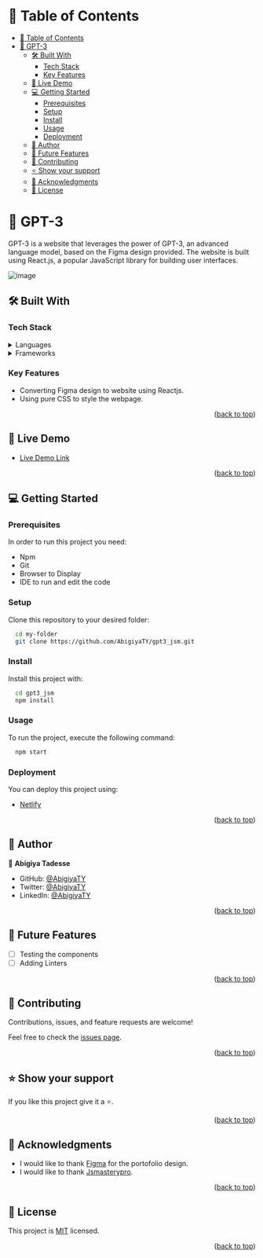 <a name="readme-top"></a>

# 📗 Table of Contents

- [📗 Table of Contents](#-table-of-contents)
- [📖 GPT-3 ](#-gpt-3-)
  - [🛠 Built With ](#-built-with-)
    - [Tech Stack ](#tech-stack-)
    - [Key Features ](#key-features-)
  - [🚀 Live Demo ](#-live-demo-)
  - [💻 Getting Started ](#-getting-started-)
    - [Prerequisites](#prerequisites)
    - [Setup](#setup)
    - [Install](#install)
    - [Usage](#usage)
    - [Deployment](#deployment)
  - [👤 Author ](#-author-)
  - [🔭 Future Features ](#-future-features-)
  - [🤝 Contributing ](#-contributing-)
  - [⭐️ Show your support ](#️-show-your-support-)
  - [🙏 Acknowledgments ](#-acknowledgments-)
  - [📝 License ](#-license-)

<!-- PROJECT DESCRIPTION -->

# 📖 GPT-3 <a name="about-project"></a>

GPT-3 is a website that leverages the power of GPT-3, an advanced language model, based on the Figma design provided. The website is built using React.js, a popular JavaScript library for building user interfaces.

![image](https://github.com/AbigiyaTY/gpt3_jsm/assets/98043302/da5c0da0-d8c5-4eb9-9dd9-a1449eb418ee)

## 🛠 Built With <a name="built-with"></a>

### Tech Stack <a name="tech-stack"></a>

<details>
    <summary>Languages</summary>
  <ul>
    <li><a href="https://www.javascript.com/">JavaScript</a></li>
    <li><a href="https://html.spec.whatwg.org/multipage/">HTML</a></li>
    <li><a href="https://www.w3.org/TR/CSS/#css">CSS</a></li>
  </ul>
</details>

<details>
  <summary>Frameworks</summary>
  <ul>
    <li><a href="https://reactjs.org/">React</a></li>
  </ul>
</details>
<!-- Features -->

### Key Features <a name="key-features"></a>

- Converting Figma design to website using Reactjs.
- Using pure CSS to style the webpage.

<p align="right">(<a href="#readme-top">back to top</a>)</p>

<!-- LIVE DEMO -->

## 🚀 Live Demo <a name="live-demo"></a>

- [Live Demo Link](https://tourmaline-froyo-da3048.netlify.app/)

<p align="right">(<a href="#readme-top">back to top</a>)</p>

<!-- GETTING STARTED -->

## 💻 Getting Started <a name="getting-started"></a>

### Prerequisites

In order to run this project you need:

- Npm
- Git
- Browser to Display
- IDE to run and edit the code

### Setup

Clone this repository to your desired folder:

```sh
  cd my-folder
  git clone https://github.com/AbigiyaTY/gpt3_jsm.git
```

### Install

Install this project with:

```sh
  cd gpt3_jsm
  npm install
```

### Usage

To run the project, execute the following command:

```sh
  npm start
```

### Deployment

You can deploy this project using:

- [Netlify](https://www.netlify.com/)

<p align="right">(<a href="#readme-top">back to top</a>)</p>

<!-- AUTHORS -->

## 👤 Author <a name="authors"></a>

👤 **Abigiya Tadesse**

- GitHub: [@AbigiyaTY](https://github.com/AbigiyaTY)
- Twitter: [@AbigiyaTY](https://twitter.com/AbigiyaTY)
- LinkedIn: [@AbigiyaTY](https://www.linkedin.com/in/abigiyaty)

<p align="right">(<a href="#readme-top">back to top</a>)</p>

<!-- FUTURE FEATURES -->

## 🔭 Future Features <a name="future-features"></a>

- [ ] Testing the components
- [ ] Adding Linters

<p align="right">(<a href="#readme-top">back to top</a>)</p>

<!-- CONTRIBUTING -->

## 🤝 Contributing <a name="contributing"></a>

Contributions, issues, and feature requests are welcome!

Feel free to check the [issues page](../../issues/).

<p align="right">(<a href="#readme-top">back to top</a>)</p>

<!-- SUPPORT -->

## ⭐️ Show your support <a name="support"></a>

If you like this project give it a ⭐️.

<p align="right">(<a href="#readme-top">back to top</a>)</p>

<!-- ACKNOWLEDGEMENTS -->

## 🙏 Acknowledgments <a name="acknowledgements"></a>

- I would like to thank [Figma](https://github.com/githubhandle) for the portofolio design.
- I would like to thank [Jsmasterypro](https://twitter.com/jsmasterypro).

<p align="right">(<a href="#readme-top">back to top</a>)</p>

<!-- LICENSE -->

## 📝 License <a name="license"></a>

This project is [MIT](./MIT) licensed.

<p align="right">(<a href="#readme-top">back to top</a>)</p>
